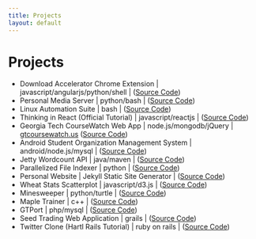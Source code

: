```yaml
---
title: Projects
layout: default
---
```


# Projects



-	Download Accelerator Chrome Extension &#124; javascript/angularjs/python/shell &#124; ([Source Code](https://github.com/vi-s/download-accelerator-chrome-extension))
-	Personal Media Server &#124; python/bash &#124; ([Source Code](https://github.com/vi-s/personal-media-server))
-	Linux Automation Suite &#124; bash &#124; ([Source Code](https://github.com/vi-s/Linux-Scripts))
-	Thinking in React (Official Tutorial) &#124; javascript/reactjs &#124; ([Source Code](https://github.com/vi-s/think-react))
-	Georgia Tech CourseWatch Web App &#124; node.js/mongodb/jQuery &#124; [gtcoursewatch.us](http://www.gtcoursewatch.us) ([Source Code](https://github.com/vi-s/gtcw))
-	Android Student Organization Management System &#124; android/node.js/mysql &#124; ([Source Code](https://github.com/TeamStingers/StudentOrgManager))
-	Jetty Wordcount API &#124; java/maven &#124; ([Source Code](https://github.com/vi-s/jetty_wordcount))
-	Parallelized File Indexer &#124; python &#124; ([Source Code](https://github.com/vi-s/file_indexer))
-	Personal Website &#124; Jekyll Static Site Generator &#124; ([Source Code](https://github.com/vi-s/vi-s.github.io))
-	Wheat Stats Scatterplot &#124; javascript/d3.js &#124; ([Source Code](https://github.com/vi-s/ScatterPlot_InfoVis))
-	Minesweeper &#124; python/turtle &#124; ([Source Code](https://github.com/vi-s/python-minesweeper))
-	Maple Trainer &#124; c++ &#124; ([Source Code](https://github.com/vi-s/MapleTrainer))
-	GTPort &#124; php/mysql &#124; ([Source Code](https://github.com/vi-s/gtport))
-	Seed Trading Web Application &#124; grails &#124; ([Source Code](https://code.google.com/p/seedbank/))
- Twitter Clone (Hartl Rails Tutorial) &#124; ruby on rails &#124; ([Source Code](https://github.com/vi-s/sample_app))
